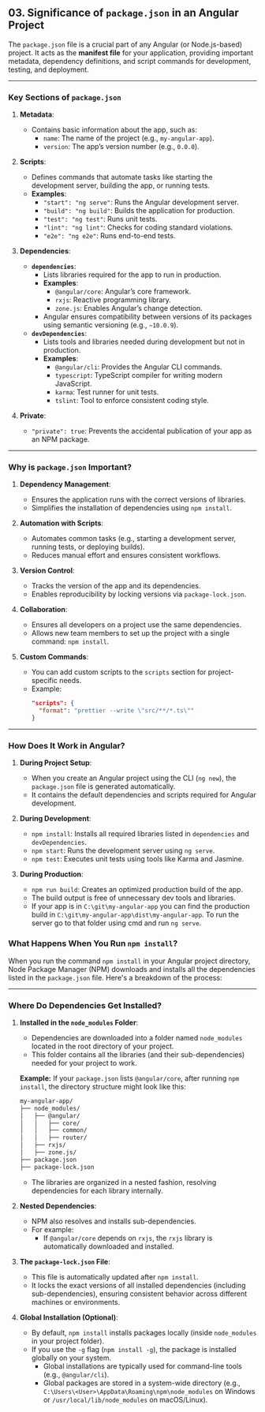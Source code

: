 ## 03. Significance of `package.json` in an Angular Project

The `package.json` file is a crucial part of any Angular (or Node.js-based) project. It acts as the **manifest file** for your application, providing important metadata, dependency definitions, and script commands for development, testing, and deployment.

---

### **Key Sections of `package.json`**

1. **Metadata**:
   - Contains basic information about the app, such as:
     - `name`: The name of the project (e.g., `my-angular-app`).
     - `version`: The app’s version number (e.g., `0.0.0`).

2. **Scripts**:
   - Defines commands that automate tasks like starting the development server, building the app, or running tests.
   - **Examples**:
     - `"start": "ng serve"`: Runs the Angular development server.
     - `"build": "ng build"`: Builds the application for production.
     - `"test": "ng test"`: Runs unit tests.
     - `"lint": "ng lint"`: Checks for coding standard violations.
     - `"e2e": "ng e2e"`: Runs end-to-end tests.

3. **Dependencies**:
   - **`dependencies`**:
     - Lists libraries required for the app to run in production.
     - **Examples**:
       - `@angular/core`: Angular’s core framework.
       - `rxjs`: Reactive programming library.
       - `zone.js`: Enables Angular’s change detection.
     - Angular ensures compatibility between versions of its packages using semantic versioning (e.g., `~10.0.9`).
   - **`devDependencies`**:
     - Lists tools and libraries needed during development but not in production.
     - **Examples**:
       - `@angular/cli`: Provides the Angular CLI commands.
       - `typescript`: TypeScript compiler for writing modern JavaScript.
       - `karma`: Test runner for unit tests.
       - `tslint`: Tool to enforce consistent coding style.

4. **Private**:
   - `"private": true`: Prevents the accidental publication of your app as an NPM package.

---

### **Why is `package.json` Important?**

1. **Dependency Management**:
   - Ensures the application runs with the correct versions of libraries.
   - Simplifies the installation of dependencies using `npm install`.

2. **Automation with Scripts**:
   - Automates common tasks (e.g., starting a development server, running tests, or deploying builds).
   - Reduces manual effort and ensures consistent workflows.

3. **Version Control**:
   - Tracks the version of the app and its dependencies.
   - Enables reproducibility by locking versions via `package-lock.json`.

4. **Collaboration**:
   - Ensures all developers on a project use the same dependencies.
   - Allows new team members to set up the project with a single command: `npm install`.

5. **Custom Commands**:
   - You can add custom scripts to the `scripts` section for project-specific needs.
   - Example:
     ```json
     "scripts": {
       "format": "prettier --write \"src/**/*.ts\""
     }
     ```

---

### **How Does It Work in Angular?**

1. **During Project Setup**:
   - When you create an Angular project using the CLI (`ng new`), the `package.json` file is generated automatically.
   - It contains the default dependencies and scripts required for Angular development.

2. **During Development**:
   - `npm install`: Installs all required libraries listed in `dependencies` and `devDependencies`.
   - `npm start`: Runs the development server using `ng serve`.
   - `npm test`: Executes unit tests using tools like Karma and Jasmine.

3. **During Production**:
   - `npm run build`: Creates an optimized production build of the app.
   - The build output is free of unnecessary dev tools and libraries.
   - If your app is in `C:\git\my-angular-app` you can find the production build in `C:\git\my-angular-app\dist\my-angular-app`. To run the server go to that folder using cmd and run `ng serve`.

### **What Happens When You Run `npm install`?**

When you run the command `npm install` in your Angular project directory, Node Package Manager (NPM) downloads and installs all the dependencies listed in the `package.json` file. Here's a breakdown of the process:

---

### **Where Do Dependencies Get Installed?**

1. **Installed in the `node_modules` Folder**:
   - Dependencies are downloaded into a folder named `node_modules` located in the root directory of your project.
   - This folder contains all the libraries (and their sub-dependencies) needed for your project to work.

   **Example:**
   If your `package.json` lists `@angular/core`, after running `npm install`, the directory structure might look like this:

   ```bash
   my-angular-app/
   ├── node_modules/
   │   ├── @angular/
   │   │   ├── core/
   │   │   ├── common/
   │   │   ├── router/
   │   ├── rxjs/
   │   ├── zone.js/
   ├── package.json
   ├── package-lock.json
   ```

   - The libraries are organized in a nested fashion, resolving dependencies for each library internally.

3. **Nested Dependencies**:
   - NPM also resolves and installs sub-dependencies.
   - For example:
     - If `@angular/core` depends on `rxjs`, the `rxjs` library is automatically downloaded and installed.

4. **The `package-lock.json` File**:
   - This file is automatically updated after `npm install`.
   - It locks the exact versions of all installed dependencies (including sub-dependencies), ensuring consistent behavior across different machines or environments.

5. **Global Installation (Optional)**:
   - By default, `npm install` installs packages locally (inside `node_modules` in your project folder).
   - If you use the `-g` flag (`npm install -g`), the package is installed globally on your system.
     - Global installations are typically used for command-line tools (e.g., `@angular/cli`).
     - Global packages are stored in a system-wide directory (e.g., `C:\Users\<User>\AppData\Roaming\npm\node_modules` on Windows or `/usr/local/lib/node_modules` on macOS/Linux).
